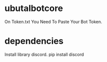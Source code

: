 # ubutalbotcore
On Token.txt You Need To Paste Your Bot Token.
# dependencies
Install library discord. pip install discord
